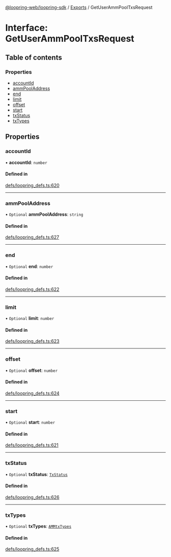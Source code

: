 [@loopring-web/loopring-sdk](../README.md) / [Exports](../modules.md) / GetUserAmmPoolTxsRequest

# Interface: GetUserAmmPoolTxsRequest

## Table of contents

### Properties

- [accountId](GetUserAmmPoolTxsRequest.md#accountid)
- [ammPoolAddress](GetUserAmmPoolTxsRequest.md#ammpooladdress)
- [end](GetUserAmmPoolTxsRequest.md#end)
- [limit](GetUserAmmPoolTxsRequest.md#limit)
- [offset](GetUserAmmPoolTxsRequest.md#offset)
- [start](GetUserAmmPoolTxsRequest.md#start)
- [txStatus](GetUserAmmPoolTxsRequest.md#txstatus)
- [txTypes](GetUserAmmPoolTxsRequest.md#txtypes)

## Properties

### accountId

• **accountId**: `number`

#### Defined in

[defs/loopring_defs.ts:620](https://github.com/Loopring/loopring_sdk/blob/24fdf4c/src/defs/loopring_defs.ts#L620)

___

### ammPoolAddress

• `Optional` **ammPoolAddress**: `string`

#### Defined in

[defs/loopring_defs.ts:627](https://github.com/Loopring/loopring_sdk/blob/24fdf4c/src/defs/loopring_defs.ts#L627)

___

### end

• `Optional` **end**: `number`

#### Defined in

[defs/loopring_defs.ts:622](https://github.com/Loopring/loopring_sdk/blob/24fdf4c/src/defs/loopring_defs.ts#L622)

___

### limit

• `Optional` **limit**: `number`

#### Defined in

[defs/loopring_defs.ts:623](https://github.com/Loopring/loopring_sdk/blob/24fdf4c/src/defs/loopring_defs.ts#L623)

___

### offset

• `Optional` **offset**: `number`

#### Defined in

[defs/loopring_defs.ts:624](https://github.com/Loopring/loopring_sdk/blob/24fdf4c/src/defs/loopring_defs.ts#L624)

___

### start

• `Optional` **start**: `number`

#### Defined in

[defs/loopring_defs.ts:621](https://github.com/Loopring/loopring_sdk/blob/24fdf4c/src/defs/loopring_defs.ts#L621)

___

### txStatus

• `Optional` **txStatus**: [`TxStatus`](../enums/TxStatus.md)

#### Defined in

[defs/loopring_defs.ts:626](https://github.com/Loopring/loopring_sdk/blob/24fdf4c/src/defs/loopring_defs.ts#L626)

___

### txTypes

• `Optional` **txTypes**: [`AMMtxTypes`](../enums/AMMtxTypes.md)

#### Defined in

[defs/loopring_defs.ts:625](https://github.com/Loopring/loopring_sdk/blob/24fdf4c/src/defs/loopring_defs.ts#L625)
